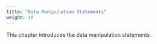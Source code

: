 ```yaml
---
title: "Data Manipulation Statements"
weight: 40
---
```


This chapter introduces the data manipulation statements.

